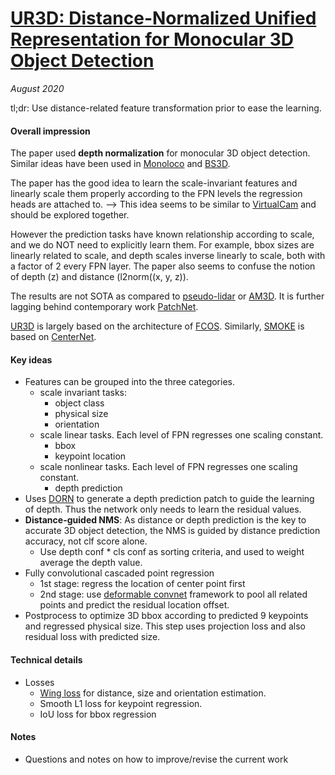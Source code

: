 # [UR3D: Distance-Normalized Unified Representation for Monocular 3D Object Detection](https://www.ecva.net/papers/eccv_2020/papers_ECCV/html/6559_ECCV_2020_paper.php)

_August 2020_

tl;dr: Use distance-related feature transformation prior to ease the learning.

#### Overall impression
The paper used **depth normalization** for monocular 3D object detection. Similar ideas have been used in [Monoloco](monoloco.md) and [BS3D](bs3d.md). 

The paper has the good idea to learn the scale-invariant features and linearly scale them properly according to the FPN levels the regression heads are attached to. --> This idea seems to be similar to [VirtualCam](virtual_cam.md) and should be explored together.

However the prediction tasks have known relationship according to scale, and we do NOT need to explicitly learn them. For example, bbox sizes are linearly related to scale, and depth scales inverse linearly to scale, both with a factor of 2 every FPN layer. The paper also seems to confuse the notion of depth (z) and distance (l2norm((x, y, z)).

The results are not SOTA as compared to [pseudo-lidar](pseudo_lidar.md) or [AM3D](am3d.md). It is further lagging behind contemporary work [PatchNet](patchnet.md).

[UR3D](ur3d.md) is largely based on the architecture of [FCOS](fcos.md). Similarly, [SMOKE](smoke.md) is based on [CenterNet](centernet.md).


#### Key ideas
- Features can be grouped into the three categories.
	- scale invariant tasks: 
		- object class
		- physical size
		- orientation
	- scale linear tasks. Each level of FPN regresses one scaling constant.
		- bbox
		- keypoint location
	- scale nonlinear tasks. Each level of FPN regresses one scaling constant.
		- depth prediction
- Uses [DORN](dorn.md) to generate a depth prediction patch to guide the learning of depth. Thus the network only needs to learn the residual values. 
- **Distance-guided NMS**: As distance or depth prediction is the key to accurate 3D object detection, the NMS is guided by distance prediction accuracy, not clf score alone.
	- Use depth conf * cls conf as sorting criteria, and used to weight average the depth value. 
- Fully convolutional cascaded point regression
	- 1st stage: regress the location of center point first
	- 2nd stage: use [deformable convnet](https://arxiv.org/abs/1703.06211) framework to pool all related points and predict the residual location offset.
- Postprocess to optimize 3D bbox according to predicted 9 keypoints and regressed physical size. This step uses projection loss and also residual loss with predicted size. 

#### Technical details
- Losses
	- [Wing loss](https://arxiv.org/abs/1711.06753) for distance, size and orientation estimation.
	- Smooth L1 loss for keypoint regression.
	- IoU loss for bbox regression

#### Notes
- Questions and notes on how to improve/revise the current work  

